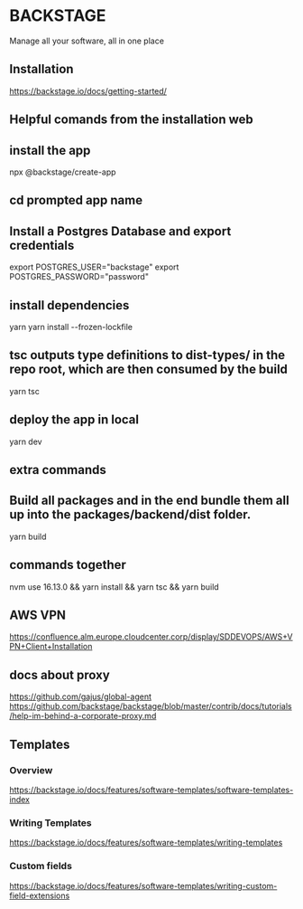 # BACKSTAGE
Manage all your software, all in one place

## Installation
https://backstage.io/docs/getting-started/


## Helpful comands from the installation web
## install the app
npx @backstage/create-app
## cd prompted app name
## Install a Postgres Database and export credentials
export POSTGRES_USER="backstage"
export POSTGRES_PASSWORD="password"
## install dependencies
yarn
yarn install --frozen-lockfile
## tsc outputs type definitions to dist-types/ in the repo root, which are then consumed by the build
yarn tsc
## deploy the app in local
yarn dev

## extra commands
## Build all packages and in the end bundle them all up into the packages/backend/dist folder.
yarn build
## commands together
nvm use 16.13.0 && yarn install && yarn tsc && yarn build

## AWS VPN
https://confluence.alm.europe.cloudcenter.corp/display/SDDEVOPS/AWS+VPN+Client+Installation

## docs about proxy
https://github.com/gajus/global-agent
https://github.com/backstage/backstage/blob/master/contrib/docs/tutorials/help-im-behind-a-corporate-proxy.md

## Templates
### Overview
https://backstage.io/docs/features/software-templates/software-templates-index
### Writing Templates
https://backstage.io/docs/features/software-templates/writing-templates
### Custom fields
https://backstage.io/docs/features/software-templates/writing-custom-field-extensions